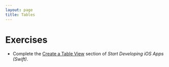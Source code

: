 ```yaml
---
layout: page
title: Tables
---
```


# Exercises
- Complete the [Create a Table View](https://developer.apple.com/library/ios/referencelibrary/GettingStarted/DevelopiOSAppsSwift/Lesson7.html#//apple_ref/doc/uid/TP40015214-CH8-SW1) section of *Start Developing iOS Apps (Swift)*.

